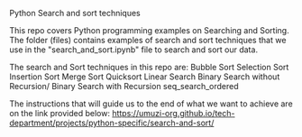 Python Search and sort techniques

This repo covers Python programming examples on Searching and Sorting. The folder (files) contains examples of search and sort techniques that we use in the "search_and_sort.ipynb" file to search and sort our data.

The search and Sort techniques in this repo are:
Bubble Sort 
Selection Sort
Insertion Sort
Merge Sort
Quicksort
Linear Search
Binary Search without Recursion/ Binary Search with Recursion
seq_search_ordered

The instructions that will guide us to the end of what we want to achieve are on the link provided below:
https://umuzi-org.github.io/tech-department/projects/python-specific/search-and-sort/

